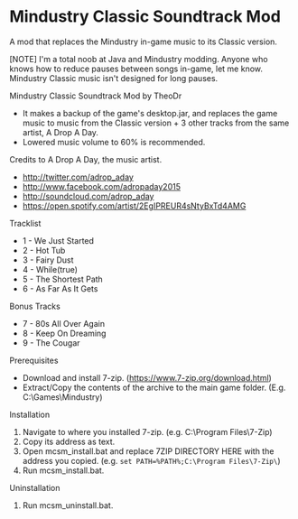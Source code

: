 # Mindustry Classic Soundtrack Mod
A mod that replaces the Mindustry in-game music to its Classic version.

[NOTE]
I'm a total noob at Java and Mindustry modding.
Anyone who knows how to reduce pauses between songs in-game, let me know.
Mindustry Classic music isn't designed for long pauses.

Mindustry Classic Soundtrack Mod by TheoDr
- It makes a backup of the game's desktop.jar, 
  and replaces the game music to music from the Classic version + 3 other tracks from the same artist, A Drop A Day.
- Lowered music volume to 60% is recommended.

Credits to A Drop A Day, the music artist.
- http://twitter.com/adrop_aday
- http://www.facebook.com/adropaday2015
- http://soundcloud.com/adrop_aday
- https://open.spotify.com/artist/2EgIPREUR4sNtyBxTd4AMG

Tracklist
- 1 - We Just Started
- 2 - Hot Tub
- 3 - Fairy Dust
- 4 - While(true)
- 5 - The Shortest Path
- 6 - As Far As It Gets

Bonus Tracks
- 7 - 80s All Over Again
- 8 - Keep On Dreaming
- 9 - The Cougar

Prerequisites
- Download and install 7-zip. (https://www.7-zip.org/download.html)
- Extract/Copy the contents of the archive to the main game folder. (E.g. C:\Games\Mindustry\)

Installation
1. Navigate to where you installed 7-zip. (e.g. C:\Program Files\7-Zip)
2. Copy its address as text.
3. Open mcsm_install.bat and replace 7ZIP DIRECTORY HERE with the address you copied.
   (e.g. `set PATH=%PATH%;C:\Program Files\7-Zip\`)
4. Run mcsm_install.bat.

Uninstallation
1. Run mcsm_uninstall.bat.
